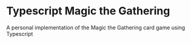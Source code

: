 # Typescript Magic the Gathering

A personal implementation of the Magic the Gathering card game using Typescript
